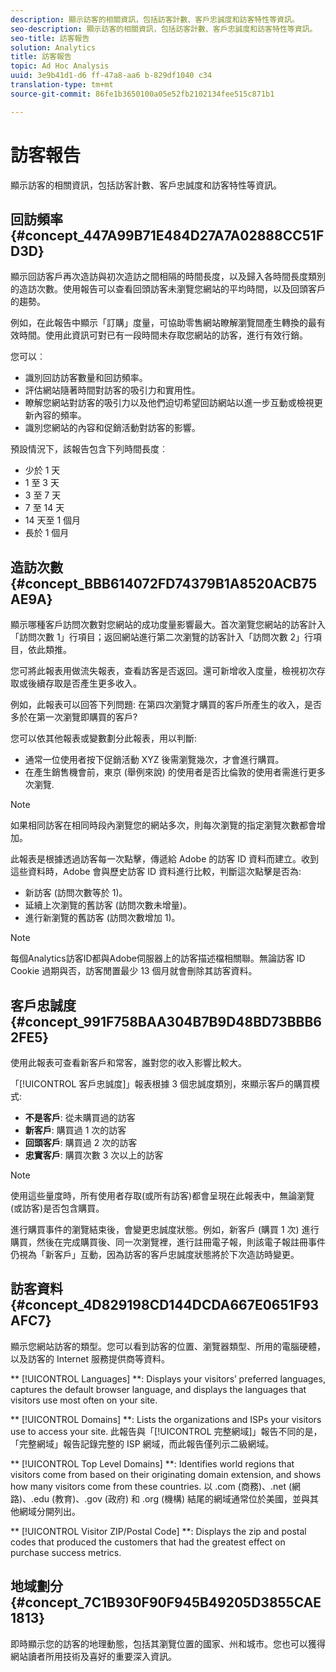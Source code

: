 ```yaml
---
description: 顯示訪客的相關資訊，包括訪客計數、客戶忠誠度和訪客特性等資訊。
seo-description: 顯示訪客的相關資訊，包括訪客計數、客戶忠誠度和訪客特性等資訊。
seo-title: 訪客報告
solution: Analytics
title: 訪客報告
topic: Ad Hoc Analysis
uuid: 3e9b41d1-d6 ff-47a8-aa6 b-829df1040 c34
translation-type: tm+mt
source-git-commit: 86fe1b3650100a05e52fb2102134fee515c871b1

---
```



# 訪客報告

顯示訪客的相關資訊，包括訪客計數、客戶忠誠度和訪客特性等資訊。

## 回訪頻率 {#concept_447A99B71E484D27A7A02888CC51FD3D}

顯示回訪客戶再次造訪與初次造訪之間相隔的時間長度，以及歸入各時間長度類別的造訪次數。使用報告可以查看回頭訪客未瀏覽您網站的平均時間，以及回頭客戶的趨勢。

<!-- 

c_reports_return_freq.xml

 -->

例如，在此報告中顯示「訂購」度量，可協助零售網站瞭解瀏覽間產生轉換的最有效時間。使用此資訊可對已有一段時間未存取您網站的訪客，進行有效行銷。

您可以︰

* 識別回訪訪客數量和回訪頻率。
* 評估網站隨著時間對訪客的吸引力和實用性。
* 瞭解您網站對訪客的吸引力以及他們迫切希望回訪網站以進一步互動或檢視更新內容的頻率。
* 識別您網站的內容和促銷活動對訪客的影響。

預設情況下，該報告包含下列時間長度︰

* 少於 1 天
* 1 至 3 天
* 3 至 7 天
* 7 至 14 天
* 14 天至 1 個月
* 長於 1 個月

## 造訪次數 {#concept_BBB614072FD74379B1A8520ACB75AE9A}

顯示哪種客戶訪問次數對您網站的成功度量影響最大。首次瀏覽您網站的訪客計入「訪問次數 1」行項目；返回網站進行第二次瀏覽的訪客計入「訪問次數 2」行項目，依此類推。

<!-- 

c_reports_visit_number.xml

 -->

您可將此報表用做流失報表，查看訪客是否返回。還可新增收入度量，檢視初次存取或後續存取是否產生更多收入。

例如，此報表可以回答下列問題: 在第四次瀏覽才購買的客戶所產生的收入，是否多於在第一次瀏覽即購買的客戶?

您可以依其他報表或變數劃分此報表，用以判斷:

* 通常一位使用者按下促銷活動 XYZ 後需瀏覽幾次，才會進行購買。
* 在產生銷售機會前，東京 (舉例來說) 的使用者是否比倫敦的使用者需進行更多次瀏覽.

>[!NOTE]
>
>如果相同訪客在相同時段內瀏覽您的網站多次，則每次瀏覽的指定瀏覽次數都會增加。

此報表是根據透過訪客每一次點擊，傳遞給 Adobe 的訪客 ID 資料而建立。收到這些資料時，Adobe 會與歷史訪客 ID 資料進行比較，判斷這次點擊是否為:

* 新訪客 (訪問次數等於 1)。
* 延續上次瀏覽的舊訪客 (訪問次數未增量)。
* 進行新瀏覽的舊訪客 (訪問次數增加 1)。

>[!NOTE]
>
>每個Analytics訪客ID都與Adobe伺服器上的訪客描述檔相關聯。無論訪客 ID Cookie 過期與否，訪客閒置最少 13 個月就會刪除其訪客資料。

## 客戶忠誠度 {#concept_991F758BAA304B7B9D48BD73BBB62FE5}

使用此報表可查看新客戶和常客，誰對您的收入影響比較大。

<!-- 

c_reports_customerloyalty.xml

 -->

「[!UICONTROL 客戶忠誠度]」報表根據 3 個忠誠度類別，來顯示客戶的購買模式:

* **不是客戶**: 從未購買過的訪客
* **新客戶**: 購買過 1 次的訪客
* **回頭客戶**: 購買過 2 次的訪客
* **忠實客戶**: 購買次數 3 次以上的訪客

>[!NOTE]
>
>使用這些量度時，所有使用者存取(或所有訪客)都會呈現在此報表中，無論瀏覽(或訪客)是否包含購買。

進行購買事件的瀏覽結束後，會變更忠誠度狀態。例如，新客戶 (購買 1 次) 進行購買，然後在完成購買後、同一次瀏覽裡，進行註冊電子報，則該電子報註冊事件仍視為「新客戶」互動，因為訪客的客戶忠誠度狀態將於下次造訪時變更。

## 訪客資料 {#concept_4D829198CD144DCDA667E0651F93AFC7}

顯示您網站訪客的類型。您可以看到訪客的位置、瀏覽器類型、所用的電腦硬體，以及訪客的 Internet 服務提供商等資料。

<!-- 

c_reports_visitor_profile.xml

 -->

** [!UICONTROL Languages] **: Displays your visitors’ preferred languages, captures the default browser language, and displays the languages that visitors use most often on your site.

** [!UICONTROL Domains] **: Lists the organizations and ISPs your visitors use to access your site. 此報告與「[!UICONTROL 完整網域]」報告不同的是，「完整網域」報告記錄完整的 ISP 網域，而此報告僅列示二級網域。

** [!UICONTROL Top Level Domains] **: Identifies world regions that visitors come from based on their originating domain extension, and shows how many visitors come from these countries. 以 .com (商務)、.net (網路)、.edu (教育)、.gov (政府) 和 .org (機構) 結尾的網域通常位於美國，並與其他網域分開列出。

** [!UICONTROL Visitor ZIP/Postal Code] **: Displays the zip and postal codes that produced the customers that had the greatest effect on purchase success metrics.

## 地域劃分 {#concept_7C1B930F90F945B49205D3855CAE1813}

<!-- 

c_reports_geosegmentation.xml

 -->

即時顯示您的訪客的地理動態，包括其瀏覽位置的國家、州和城市。您也可以獲得網站讀者所用技術及喜好的重要深入資訊。
